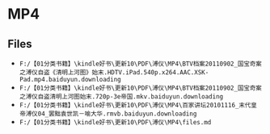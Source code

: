 # MP4

## Files

- `F:/【01分类书籍】\kindle好书\更新10\PDF\溥仪\MP4\BTV档案20110902_国宝奇案之溥仪自盗《清明上河图》始末.HDTV.iPad.540p.x264.AAC.XSK-Pad.mp4.baiduyun.downloading`
- `F:/【01分类书籍】\kindle好书\更新10\PDF\溥仪\MP4\BTV档案20110902_国宝奇案之溥仪自盗清明上河图始末.720p-3e帝国.mkv.baiduyun.downloading`
- `F:/【01分类书籍】\kindle好书\更新10\PDF\溥仪\MP4\百家讲坛20101116_末代皇帝溥仪04_罢黜袁世凯－喻大华.rmvb.baiduyun.downloading`
- `F:/【01分类书籍】\kindle好书\更新10\PDF\溥仪\MP4\files.md`

